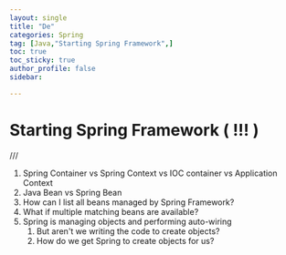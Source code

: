 ```yaml
---
layout: single
title: "De"
categories: Spring
tag: [Java,"Starting Spring Framework",]
toc: true
toc_sticky: true
author_profile: false
sidebar:

---
```

# Starting Spring Framework ( !!! )
///

1. Spring Container vs Spring Context vs IOC container vs Application Context
2. Java Bean vs Spring Bean
3. How can I list all beans managed by Spring Framework?
4. What if multiple matching beans are available?
5. Spring is managing objects and performing auto-wiring
	1. But aren't we writing the code to create objects?
	2. How do we get Spring to create objects for us?

